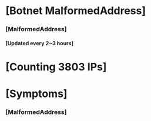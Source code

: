 # [Botnet MalformedAddress]
### [MalformedAddress]
#### [Updated every 2~3 hours]

# [Counting 3803 IPs]

# [Symptoms] 
###   [MalformedAddress]
